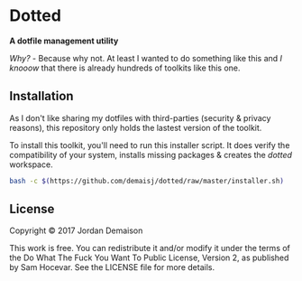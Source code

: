 # Dotted

**A dotfile management utility**

*Why?* - Because why not. At least I wanted to do something like this and *I knooow* that there is already hundreds of toolkits like this one.

## Installation

As I don't like sharing my dotfiles with third-parties (security & privacy reasons), this repository only holds the lastest version of the toolkit.

To install this toolkit, you'll need to run this installer script. It does verify the compatibility of your system, installs missing packages & creates the *dotted* workspace.
```bash
bash -c $(https://github.com/demaisj/dotted/raw/master/installer.sh)
```

## License

Copyright © 2017 Jordan Demaison

This work is free. You can redistribute it and/or modify it under the
terms of the Do What The Fuck You Want To Public License, Version 2,
as published by Sam Hocevar. See the LICENSE file for more details.